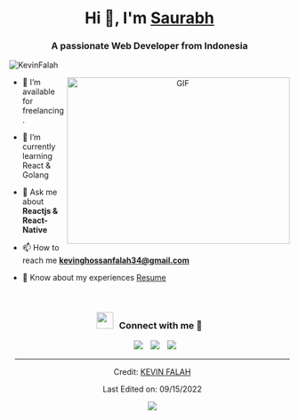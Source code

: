 <h1 align="center">Hi 👋, I'm <a href="https://instagram.com/kevinfalah/" target="blank">
Saurabh</a></h1>
<h3 align="center">A passionate Web Developer from Indonesia</h3>

<p align="left"> <img src="https://komarev.com/ghpvc/?username=KevinFalah&label=Profile%20views&color=0e75b6&style=flat" alt="KevinFalah" /> </p>

<a target="_blank" align="center">
  <img align="right" top="500" height="300" width="400" alt="GIF" src="https://media.giphy.com/media/SWoSkN6DxTszqIKEqv/giphy.gif">
</a>


- 🤝 I’m available for freelancing.

- 🌱 I’m currently learning React & Golang

- 💬 Ask me about **Reactjs & React-Native**

- 📫 How to reach me **kevinghossanfalah34@gmail.com**

- 📄 Know about my experiences <a href="https://www.linkedin.com/in/kevin-ghossan-falah-476ab218b/" target="blank">Resume</a>
<br/>
<h3 align="center" > <img src="https://media.giphy.com/media/iY8CRBdQXODJSCERIr/giphy.gif" width="30" height="30" style="margin-right: 10px;">Connect with me 🤝 </h3>

<p align="left">

 <div align="center"  class="icons-social" style="margin-left: 10px;">
        <a style="margin-left: 10px;"  target="_blank" href="https://www.linkedin.com/in/kevin-ghossan-falah-476ab218b/">
			<img src="https://img.icons8.com/doodle/40/000000/linkedin--v2.png"></a>
        <a style="margin-left: 10px;" target="_blank" href="https://github.com/KevinFalah/">
		<img src="https://img.icons8.com/doodle/40/000000/github--v1.png"></a>
        <a style="margin-left: 10px;" target="_blank" href="https://instagram.com/kevin-falah">
			<img src="https://img.icons8.com/doodle/40/000000/instagram-new--v2.png"></a>

</p>

---

Credit: [KEVIN FALAH](https://github.com/KevinFalah)

Last Edited on: 09/15/2022

<a href="https://github.com/kevinfalah/github-readme-stats">
  <img align="center" src="https://github-readme-stats.vercel.app/api?username=kevinfalah&github-readme-stats&show_icons=true&theme=tokyonight" />
</a>


